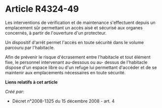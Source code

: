 # Article R4324-49

Les interventions de vérification et de maintenance s'effectuent depuis un emplacement sûr permettant un accès aisé et
sécurisé aux organes concernés, à partir de l'ouverture d'un protecteur. 

Un dispositif d'arrêt permet l'accès en toute sécurité dans le volume parcouru par l'habitacle. 

Afin de prévenir le risque d'écrasement entre l'habitacle et tout élément fixe, le personnel intervenant au-dessous ou au-
dessus de l'habitacle dispose d'un espace libre ou d'un refuge lui permettant d'accéder et de se maintenir aux emplacements
nécessaires en toute sécurité.

**Liens relatifs à cet article**

_Créé par_:

  - Décret n°2008-1325 du 15 décembre 2008 - art. 4
